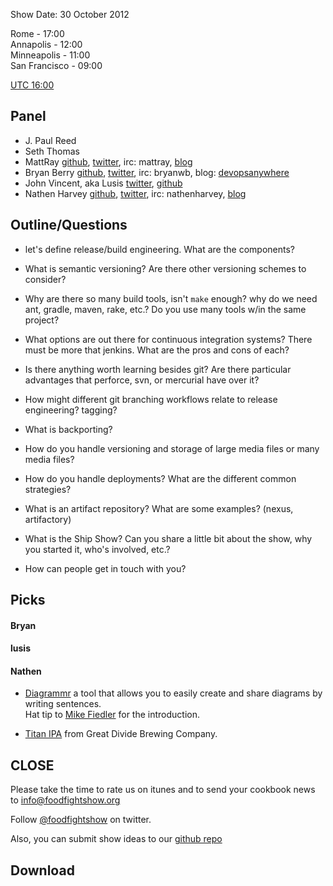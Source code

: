 Show Date:  30 October 2012

Rome - 17:00  
Annapolis - 12:00  
Minneapolis - 11:00  
San Francisco - 09:00  

[UTC 16:00](http://www.timeanddate.com/worldclock/meetingdetails.html?year=2012&month=10&day=30&hour=16&min=0&sec=0&p1=215&p2=1928&p3=159&p4=224)


Panel<a name="panel"></a>
-----

* J. Paul Reed
* Seth Thomas
* MattRay [github](http://github.com/mattray), [twitter](http://twitter.com/mattray), irc: mattray, [blog](http://www.leastresistance.net/)
* Bryan Berry [github](http://github.com/bryanwb), [twitter](http://twitter.com/bryanwb), irc: bryanwb, blog: [devopsanywhere](http://devopsanywhere.blogspot.com)
* John Vincent, aka Lusis [twitter](https://twitter.com/#!/lusis), [github](https://github.com/lusis)
* Nathen Harvey [github](http://github.com/nathenharvey), [twitter](http://twitter.com/nathenharvey), irc: nathenharvey, [blog](http://nathenharvey.com)
  

Outline/Questions
-----------------

* let's define release/build engineering. What are the components?
* What is semantic versioning? Are there other versioning schemes to consider?
* Why are there so many build tools, isn't `make` enough? why do we need ant, gradle, maven, rake, etc.? Do you use many tools w/in the same project?
* What options are out there for continuous integration systems? There must be more that jenkins. What are the pros and cons of each?
* Is there anything worth learning besides git? Are there particular advantages that perforce, svn, or mercurial have over it?
* How might different git branching workflows relate to release engineering? tagging?
* What is backporting?
* How do you handle versioning and storage of large media files or many media files?
* How do you handle deployments? What are the different common strategies?
* What is an artifact repository? What are some examples? (nexus, artifactory)
* What is the Ship Show?  Can you share a little bit about the show, why you started it, who's involved, etc.?


* How can people get in touch with you?

Picks<a name="picks"></a>
-----

#### Bryan  

#### lusis  

#### Nathen  

* [Diagrammr](http://www.diagrammr.com/) a tool that allows you to easily create and share diagrams by writing sentences.  
Hat tip to [Mike Fiedler](https://twitter.com/mikefiedler) for the introduction.

* [Titan IPA](http://greatdivide.com/beer/year-round/titan-ipa/?verified=true) from Great Divide Brewing Company.

CLOSE
-----

Please take the time to rate us on itunes and to send your cookbook
news to info@foodfightshow.org

Follow [@foodfightshow](http://twitter.com/foodfightshow) on twitter.

Also, you can submit show ideas to our [github repo](https://github.com/foodfight/showz)



Download
--------
